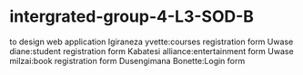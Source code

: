 # intergrated-group-4-L3-SOD-B
to design web application
Igiraneza yvette:courses registration form
Uwase diane:student registration form
Kabatesi alliance:entertainment form
Uwase milzai:book registration form
Dusengimana  Bonette:Login form
